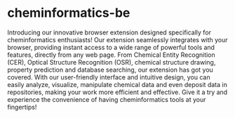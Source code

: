 # cheminformatics-be

Introducing our innovative browser extension designed specifically for cheminformatics enthusiasts! Our extension seamlessly integrates with your browser, providing instant access to a wide range of powerful tools and features, directly from any web page. From Chemical Entity Recognition (CER), Optical Structure Recognition (OSR), chemical structure drawing, property prediction and database searching, our extension has got you covered. With our user-friendly interface and intuitive design, you can easily analyze, visualize, manipulate chemical data and even deposit data in repositories, making your work more efficient and effective. Give it a try and experience the convenience of having cheminformatics tools at your fingertips!